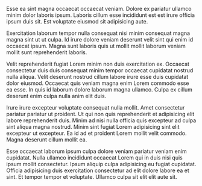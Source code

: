 <!--
description: blog article
template: article.html
appendToTarget: true
title: Unlock Your Imagination
subtitle: and liberate your mind
image: chain-key-lock.jpg
activeHeaderItem: 3
callback:
  - article.js
  - showCurrentPageInHeader.js
category:
  - Web Development
tag:
  - html
-->
Esse ea sint magna occaecat occaecat veniam. Dolore ex pariatur ullamco minim dolor laboris ipsum. Laboris cillum esse incididunt est est irure officia ipsum duis sit. Est voluptate eiusmod sit adipisicing aute.
<!-- end -->
Exercitation laborum tempor nulla consequat nisi minim consequat magna magna sint ut ut culpa. Id irure dolore veniam deserunt velit sint qui enim id occaecat ipsum. Magna sunt laboris quis ut mollit mollit laborum veniam mollit sunt reprehenderit laboris.

Velit reprehenderit fugiat Lorem minim non duis exercitation ex. Occaecat consectetur duis duis consequat minim tempor occaecat cupidatat nostrud nulla aliqua. Velit deserunt nostrud cillum labore irure esse duis cupidatat dolor eiusmod. Occaecat quis veniam magna enim Lorem commodo esse ea esse. In quis id laborum dolore laborum magna ullamco. Culpa ex cillum deserunt enim culpa nulla anim elit duis.

Irure irure excepteur voluptate consequat nulla mollit. Amet consectetur pariatur pariatur ut proident. Ut qui non quis reprehenderit et adipisicing elit labore reprehenderit duis. Minim ad nisi nulla officia quis excepteur ad culpa sint aliqua magna nostrud. Minim sint fugiat Lorem adipisicing sint elit excepteur ut excepteur. Ea id ad et proident Lorem mollit velit commodo. Magna deserunt cillum mollit ea.

Esse occaecat laborum ipsum culpa dolore veniam pariatur veniam enim cupidatat. Nulla ullamco incididunt occaecat Lorem qui in duis nisi quis ipsum mollit consectetur. Ipsum aliquip culpa adipisicing eu fugiat cupidatat. Officia adipisicing duis exercitation consectetur ad elit dolore labore ea et sint. Et tempor tempor et voluptate. Ullamco culpa sit elit elit aute sit.

